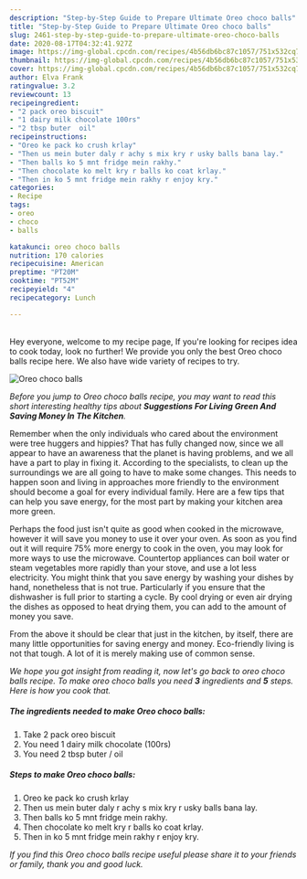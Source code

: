```yaml
---
description: "Step-by-Step Guide to Prepare Ultimate Oreo choco balls"
title: "Step-by-Step Guide to Prepare Ultimate Oreo choco balls"
slug: 2461-step-by-step-guide-to-prepare-ultimate-oreo-choco-balls
date: 2020-08-17T04:32:41.927Z
image: https://img-global.cpcdn.com/recipes/4b56db6bc87c1057/751x532cq70/oreo-choco-balls-recipe-main-photo.jpg
thumbnail: https://img-global.cpcdn.com/recipes/4b56db6bc87c1057/751x532cq70/oreo-choco-balls-recipe-main-photo.jpg
cover: https://img-global.cpcdn.com/recipes/4b56db6bc87c1057/751x532cq70/oreo-choco-balls-recipe-main-photo.jpg
author: Elva Frank
ratingvalue: 3.2
reviewcount: 13
recipeingredient:
- "2 pack oreo biscuit"
- "1 dairy milk chocolate 100rs"
- "2 tbsp buter  oil"
recipeinstructions:
- "Oreo ke pack ko crush krlay"
- "Then us mein buter daly r achy s mix kry r usky balls bana lay."
- "Then balls ko 5 mnt fridge mein rakhy."
- "Then chocolate ko melt kry r balls ko coat krlay."
- "Then in ko 5 mnt fridge mein rakhy r enjoy kry."
categories:
- Recipe
tags:
- oreo
- choco
- balls

katakunci: oreo choco balls 
nutrition: 170 calories
recipecuisine: American
preptime: "PT20M"
cooktime: "PT52M"
recipeyield: "4"
recipecategory: Lunch

---
```

<br>
Hey everyone, welcome to my recipe page, If you're looking for recipes idea to cook today, look no further! We provide you only the best Oreo choco balls recipe here. We also have wide variety of recipes to try.
<br>


![Oreo choco balls](https://img-global.cpcdn.com/recipes/4b56db6bc87c1057/751x532cq70/oreo-choco-balls-recipe-main-photo.jpg)

<i>Before you jump to Oreo choco balls recipe, you may want to read this short interesting healthy tips about 
<strong>Suggestions For Living Green And Saving Money In The Kitchen</strong>.</i>
</br>

Remember when the only individuals who cared about the environment were tree huggers and hippies? That has fully changed now, since we all appear to have an awareness that the planet is having problems, and we all have a part to play in fixing it. According to the specialists, to clean up the surroundings we are all going to have to make some changes. This needs to happen soon and living in approaches more friendly to the environment should become a goal for every individual family. Here are a few tips that can help you save energy, for the most part by making your kitchen area more green.

Perhaps the food just isn't quite as good when cooked in the microwave, however it will save you money to use it over your oven. As soon as you find out it will require 75% more energy to cook in the oven, you may look for more ways to use the microwave. Countertop appliances can boil water or steam vegetables more rapidly than your stove, and use a lot less electricity. You might think that you save energy by washing your dishes by hand, nonetheless that is not true. Particularly if you ensure that the dishwasher is full prior to starting a cycle. By cool drying or even air drying the dishes as opposed to heat drying them, you can add to the amount of money you save.

From the above it should be clear that just in the kitchen, by itself, there are many little opportunities for saving energy and money. Eco-friendly living is not that tough. A lot of it is merely making use of common sense.


<i>We hope you got insight from reading it, now let's go back to oreo choco balls recipe. To make oreo choco balls you need <strong>3</strong> ingredients and <strong>5</strong> steps. Here is how you cook that.
</i>

##### The ingredients needed to make Oreo choco balls:

1. Take 2 pack oreo biscuit
1. You need 1 dairy milk chocolate (100rs)
1. You need 2 tbsp buter / oil


##### Steps to make Oreo choco balls:

1. Oreo ke pack ko crush krlay
1. Then us mein buter daly r achy s mix kry r usky balls bana lay.
1. Then balls ko 5 mnt fridge mein rakhy.
1. Then chocolate ko melt kry r balls ko coat krlay.
1. Then in ko 5 mnt fridge mein rakhy r enjoy kry.


<i>If you find this Oreo choco balls recipe useful please share it to your friends or family, thank you and good luck.</i>
